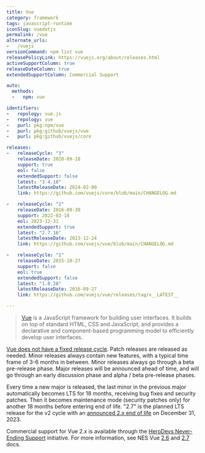 ```yaml
---
title: Vue
category: framework
tags: javascript-runtime
iconSlug: vuedotjs
permalink: /vue
alternate_urls:
-   /vuejs
versionCommand: npm list vue
releasePolicyLink: https://vuejs.org/about/releases.html
activeSupportColumn: true
releaseDateColumn: true
extendedSupportColumn: Commercial Support

auto:
  methods:
  -   npm: vue

identifiers:
-   repology: vue.js
-   repology: vue
-   purl: pkg:npm/vue
-   purl: pkg:github/vuejs/vue
-   purl: pkg:github/vuejs/core

releases:
-   releaseCycle: "3"
    releaseDate: 2020-09-18
    support: true
    eol: false
    extendedSupport: false
    latest: "3.4.18"
    latestReleaseDate: 2024-02-09
    link: https://github.com/vuejs/core/blob/main/CHANGELOG.md

-   releaseCycle: "2"
    releaseDate: 2016-09-30
    support: 2022-03-18
    eol: 2023-12-31
    extendedSupport: true
    latest: "2.7.16"
    latestReleaseDate: 2023-12-24
    link: https://github.com/vuejs/vue/blob/main/CHANGELOG.md

-   releaseCycle: "1"
    releaseDate: 2015-10-27
    support: false
    eol: true
    extendedSupport: false
    latest: "1.0.28"
    latestReleaseDate: 2016-09-27
    link: https://github.com/vuejs/vue/releases/tag/v__LATEST__

---
```


> [Vue](https://vuejs.org/) is a JavaScript framework for building user interfaces. It builds on top
> of standard HTML, CSS and JavaScript, and provides a declarative and component-based programming
> model to efficiently develop user interfaces.

[Vue does not have a fixed release cycle](https://vuejs.org/about/releases.html). Patch releases are
released as needed. Minor releases always contain new features, with a typical time frame of 3-6
months in between. Minor releases always go through a beta pre-release phase. Major releases will be
announced ahead of time, and will go through an early discussion phase and alpha / beta pre-release
phases.

Every time a new major is released, the last minor in the previous major automatically becomes LTS
for 18 months, receiving bug fixes and security patches. Then it becomes maintenance mode (security
patches only) for another 18 months before entering end of life. "2.7" is the planned LTS release
for the v2 cycle with an [announced 2.x end of life](https://v2.vuejs.org/lts/) on December 31, 2023.

Commercial support for Vue 2.x is available through the [HeroDevs Never-Ending Support](https://www.herodevs.com/support/nes-vue)
initiative. For more information, see NES Vue [2.6](https://support.herodevs.com/hc/en-us/articles/21257913328909-Vue-2-6-NES) and
[2.7](https://support.herodevs.com/hc/en-us/articles/21257927146381-Vue-2-7-NES) docs.
